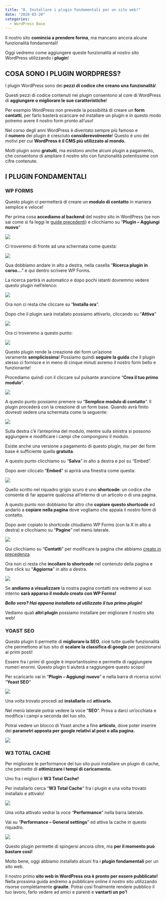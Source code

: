 ```yaml
---
title: "8. Installare i plugin fondamentali per un sito web!"
date: "2020-03-20"
categories:
  - WordPress Base
---
```


Il nostro sito **comincia a prendere forma**, ma mancano ancora alcune funzionalità fondamentali!

Oggi vedremo come aggiungere queste funzionalità al nostro sito WordPress utilizzando i **plugin**!

## COSA SONO I PLUGIN WORDPRESS?

I plugin WordPress sono dei **pezzi di codice che creano una funzionalità**!

Questi pezzi di codice contenuti nei plugin consentono al core di WordPress di **aggiungere o migliorare le sue caratteristiche**!

Per esempio WordPress non prevede la possibilità di creare un **form contatti**, per farlo basterà scaricare ed installare un plugin e in questo modo potremo avere il nostro form pronto all’uso!

Nel corso degli anni WordPress è diventato sempre più famoso e il **numero** dei plugin è cresciuto **considerevolmente**! Questo è uno dei motivi per cui **WordPress è il CMS più utilizzato al mondo.**

Molti plugin sono **gratuiti**, ma esistono anche alcuni plugin a pagamento, che consentono di ampliare il nostro sito con funzionalità potentissime con cifre contenute.

## I PLUGIN FONDAMENTALI

### WP FORMS

Questo plugin ci permetterà di creare un **modulo di contatto** in maniera semplice e veloce!

Per prima cosa **accediamo al backend** del nostro sito in WordPress (se non sai come si fa leggi le [guide precedenti](/argomento/inizia-qui/)) e clicchiamo su “**Plugin – Aggiungi nuovo**“

![](images/Annotazione-2020-03-31-164744.png)

Ci troveremo di fronte ad una schermata come questa:

![](images/image-1024x528-1.png)

Qua dobbiamo andare in alto a destra, nella casella “**Ricerca plugin in corso…**” e qui dentro scrivere WP Forms.

La ricerca partirà in automatico e dopo pochi istanti dovremmo vedere questo plugin nell’elenco:

![](images/image-1-2.png)

Ora non ci resta che cliccare su “**Installa ora**“.

Dopo che il plugin sarà installato possiamo attivarlo, cliccando su “**Attiva**“

![](images/image-2.png)

Ora ci troveremo a questo punto:

![](images/image-3-1.png)

Questo plugin rende la creazione dei form un’azione veramente **semplicissima**! Possiamo quindi **seguire la guida** che il plugin stesso ci fornisce e in meno di cinque minuti avremo il nostro form bello e funzionante!

Procediamo quindi con il cliccare sul pulsante arancione “**Crea il tuo primo modulo**“.

![](images/image-4-1024x458-1.png)

A questo punto possiamo premere su “**Semplice modulo di contatto**“. Il plugin procederà con la creazione di un form base. Quando avrà finito dovresti vedere una schermata come la seguente:

![](images/image-5-1024x495-1.png)

Sulla destra c’è l’anteprima del modulo, mentre sulla sinistra si possono aggiungere e modificare i campi che compongono il modulo.

Esiste anche una versione a pagamento di questo plugin, ma per dei form base è sufficiente quella **gratuita**.

A questo punto clicchiamo su “**Salva**” in alto a destra e poi su “Embed”.

Dopo aver cliccato “**Embed**” si aprirà una finestra come questa:

![](images/image-6.png)

Quello scritto nel riquadro grigio scuro è uno **shortcode**: un codice che consente di far apparire qualcosa all’interno di un articolo o di una pagina.

A questo punto non dobbiamo far altro che **copiare questo shortcode** ed andarlo a **copiare nella pagina** dove vogliamo che appaia il nostro form di contatto.

Dopo aver copiato lo shortcode chiudiamo WP Forms (con la X in alto a destra) e clicchiamo su “**Pagine**” nel menù laterale.

![](images/Annotazione-2020-03-31-170213-1024x294-1.png)

Qui clicchiamo su “**Contatti**” per modificare la pagina che abbiamo [creato in precedenza](/guide/creiamo-le-pagine-del-nostro-primo-sito-web/).

Ora non ci resta che **incollare lo shortcode** nel contenuto della pagina e fare click su “**Aggiorna**” in alto a destra.

![](images/image-7-1024x458-1.png)

Se **andiamo a visualizzare** la nostra pagina contatti ora vedremo al suo interno **sarà apparso il modulo creato con WP Forms!**

_**Bello vero? Hai appena installato ed utilizzato il tuo primo plugin!**_

Vediamo quali **altri plugin** possiamo installare per migliorare il nostro sito web!

### YOAST SEO

Questo plugin ti permette di **migliorare la SEO**, cioè tutte quelle funzionalità che permettono al tuo sito di **scalare la classifica di google** per posizionarsi ai primi posti!

Essere fra i primi di google è importantissimo e permette di raggiungere numeri enormi. Questo plugin ti aiuterà a raggiungere questo scopo!

Per scaricarlo vai in “**Plugin – Aggiungi nuovo**” e nella barra di ricerca scrivi “**Yoast SEO**“

![](images/image-8-1.png)

Una volta trovato procedi ad **installarlo** ed **attivarlo**.

Nel menù laterale potrai vedere la voce “**SEO**“. Prova a darci un’occhiata e modifica i campi a seconda del tuo sito.

Potrai vedere un blocco di Yoast anche a fine **articolo**, dove poter inserire dei **parametri apposta per google relativi al post o alla pagina.**

![](images/image-9.png)

### W3 TOTAL CACHE

Per migliorare le performance del tuo sito puoi installare un plugin di cache, che permette di **ottimizzare i tempi di caricamento.**

Uno fra i migliori è **W3 Total Cache!**

Per installarlo cerca “**W3 Total Cache**” fra i plugin e una volta trovato installalo e attivalo!

![](images/image-10-1.png)

Una volta attivato vedrai la voce “**Performance**” nella barra laterale.

Vai su “**Performance – General settings**” ed attiva la cache in questo riquadro.

![](images/image-11-1024x188-1.png)

Questo plugin permette di spingersi ancora oltre, ma **per il momento può bastare così!**

Molto bene, oggi abbiamo installato alcuni fra i **plugin fondamentali** per un sito web.

Il nostro primo **sito web in WordPress ora è pronto per essere pubblicato!** Nella prossima guida andremo a pubblicare online il nostro sito utilizzando risorse completamente **grauite**. Potrai così finalmente rendere pubblico il tuo lavoro, farlo vedere ad amici e parenti e **vantarti un po’!**
